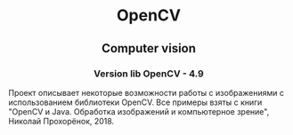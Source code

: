 <div align="center">

# OpenCV
## Computer vision
### Version lib OpenCV - 4.9
</div>

<div>
Проект описывает некоторые возможности работы с изображениями с использованием библиотеки OpenCV.
Все примеры взяты с книги "OpenCV и Java. Обработка изображений и компьютерное зрение", Николай Прохорёнок, 2018.
</div>
